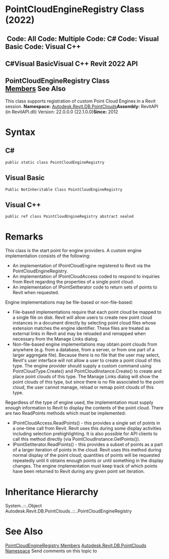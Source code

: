 # PointCloudEngineRegistry Class (2022)

﻿
 Code: All Code: Multiple Code: C# Code: Visual Basic Code: Visual C++   
---  
C#Visual BasicVisual C++
Revit 2022 API  
---  
PointCloudEngineRegistry Class  
[Members](67306629-f31b-3763-fd13-237d62d2fa89.md "PointCloudEngineRegistry Members") See Also  
---  
This class supports registration of custom Point Cloud Engines in a Revit session. 
**Namespace:** [Autodesk.Revit.DB.PointClouds](5974062a-47d4-c7bb-16f2-d5dd193bd170.md "Autodesk.Revit.DB.PointClouds Namespace")**Assembly:** RevitAPI (in RevitAPI.dll) Version: 22.0.0.0 (22.1.0.0)**Since:** 2012 
# Syntax
C#  
---  
```text
public static class PointCloudEngineRegistry
```
  
Visual Basic  
---  
```text
Public NotInheritable Class PointCloudEngineRegistry
```
  
Visual C++  
---  
```text
public ref class PointCloudEngineRegistry abstract sealed
```
  
# Remarks
This class is the start point for engine providers. A custom engine implementation consists of the following: 
  * An implementation of IPointCloudEngine registered to Revit via the PointCloudEngineRegistry.
  * An implementation of IPointCloudAccess coded to respond to inquiries from Revit regarding the properties of a single point cloud.
  * An implementation of IPointSetIterator code to return sets of points to Revit when requested. 

Engine implementations may be file-based or non-file-based: 
  * File-based implementations require that each point cloud be mapped to a single file on disk. Revit will allow users to create new point cloud instances in a document directly by selecting point cloud files whose extension matches the engine identifier. These files are treated as external links in Revit and may be reloaded and remapped when necessary from the Manage Links dialog.
  * Non-file-based engine implementations may obtain point clouds from anywhere (e.g. from a database, from a server, or from one part of a larger aggregate file). Because there is no file that the user may select, Revit's user interface will not allow a user to create a point cloud of this type. The engine provider should supply a custom command using PointCloudType.Create() and PointCloudInstance.Create() to create and place point clouds of this type. The Manage Links dialog will show the point clouds of this type, but since there is no file associated to the point cloud, the user cannot manage, reload or remap point clouds of this type.

Regardless of the type of engine used, the implementation must supply enough information to Revit to display the contents of the point cloud. There are two ReadPoints methods which must be implemented: 
  * IPointCloudAccess.ReadPoints() - this provides a single set of points in a one-time call from Revit. Revit uses this during some display activities including selection prehighlighting. It is also possible for API clients to call this method directly (via PointCloudInstance.GetPoints()).
  * IPointSetIterator.ReadPoints() - this provides a subset of points as a part of a larger iteration of points in the cloud. Revit uses this method during normal display of the point cloud; quantities of points will be requested repeatedly until it obtains enough points or until something in the display changes. The engine implementation must keep track of which points have been returned to Revit during any given point set iteration.

# Inheritance Hierarchy
System..::..Object Autodesk.Revit.DB.PointClouds..::..PointCloudEngineRegistry
# See Also
[PointCloudEngineRegistry Members](67306629-f31b-3763-fd13-237d62d2fa89.md "PointCloudEngineRegistry Members")
[Autodesk.Revit.DB.PointClouds Namespace](5974062a-47d4-c7bb-16f2-d5dd193bd170.md "Autodesk.Revit.DB.PointClouds Namespace")
Send comments on this topic to 